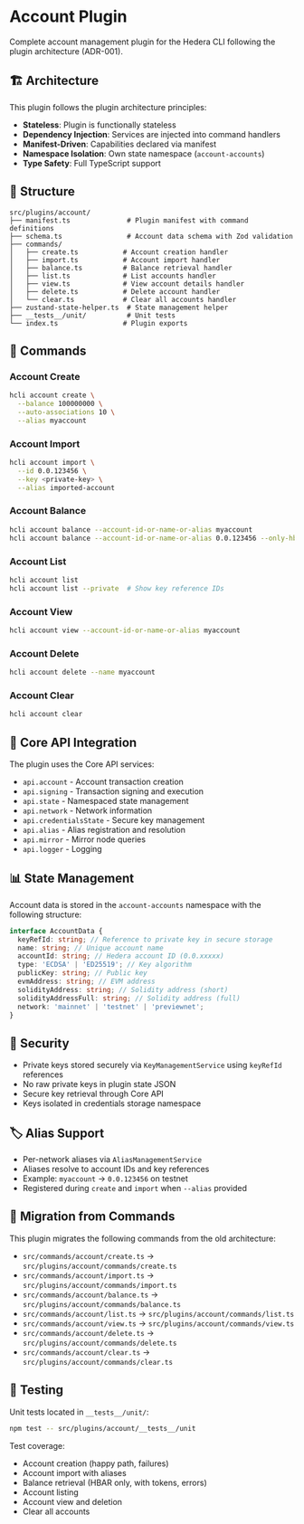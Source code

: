 # Account Plugin

Complete account management plugin for the Hedera CLI following the plugin architecture (ADR-001).

## 🏗️ Architecture

This plugin follows the plugin architecture principles:

- **Stateless**: Plugin is functionally stateless
- **Dependency Injection**: Services are injected into command handlers
- **Manifest-Driven**: Capabilities declared via manifest
- **Namespace Isolation**: Own state namespace (`account-accounts`)
- **Type Safety**: Full TypeScript support

## 📁 Structure

```
src/plugins/account/
├── manifest.ts              # Plugin manifest with command definitions
├── schema.ts                # Account data schema with Zod validation
├── commands/
│   ├── create.ts           # Account creation handler
│   ├── import.ts           # Account import handler
│   ├── balance.ts          # Balance retrieval handler
│   ├── list.ts             # List accounts handler
│   ├── view.ts             # View account details handler
│   ├── delete.ts           # Delete account handler
│   └── clear.ts            # Clear all accounts handler
├── zustand-state-helper.ts  # State management helper
├── __tests__/unit/          # Unit tests
└── index.ts                # Plugin exports
```

## 🚀 Commands

### Account Create

```bash
hcli account create \
  --balance 100000000 \
  --auto-associations 10 \
  --alias myaccount
```

### Account Import

```bash
hcli account import \
  --id 0.0.123456 \
  --key <private-key> \
  --alias imported-account
```

### Account Balance

```bash
hcli account balance --account-id-or-name-or-alias myaccount
hcli account balance --account-id-or-name-or-alias 0.0.123456 --only-hbar
```

### Account List

```bash
hcli account list
hcli account list --private  # Show key reference IDs
```

### Account View

```bash
hcli account view --account-id-or-name-or-alias myaccount
```

### Account Delete

```bash
hcli account delete --name myaccount
```

### Account Clear

```bash
hcli account clear
```

## 🔧 Core API Integration

The plugin uses the Core API services:

- `api.account` - Account transaction creation
- `api.signing` - Transaction signing and execution
- `api.state` - Namespaced state management
- `api.network` - Network information
- `api.credentialsState` - Secure key management
- `api.alias` - Alias registration and resolution
- `api.mirror` - Mirror node queries
- `api.logger` - Logging

## 📊 State Management

Account data is stored in the `account-accounts` namespace with the following structure:

```typescript
interface AccountData {
  keyRefId: string; // Reference to private key in secure storage
  name: string; // Unique account name
  accountId: string; // Hedera account ID (0.0.xxxxx)
  type: 'ECDSA' | 'ED25519'; // Key algorithm
  publicKey: string; // Public key
  evmAddress: string; // EVM address
  solidityAddress: string; // Solidity address (short)
  solidityAddressFull: string; // Solidity address (full)
  network: 'mainnet' | 'testnet' | 'previewnet';
}
```

## 🔐 Security

- Private keys stored securely via `KeyManagementService` using `keyRefId` references
- No raw private keys in plugin state JSON
- Secure key retrieval through Core API
- Keys isolated in credentials storage namespace

## 🏷️ Alias Support

- Per-network aliases via `AliasManagementService`
- Aliases resolve to account IDs and key references
- Example: `myaccount` → `0.0.123456` on testnet
- Registered during `create` and `import` when `--alias` provided

## 🔄 Migration from Commands

This plugin migrates the following commands from the old architecture:

- `src/commands/account/create.ts` → `src/plugins/account/commands/create.ts`
- `src/commands/account/import.ts` → `src/plugins/account/commands/import.ts`
- `src/commands/account/balance.ts` → `src/plugins/account/commands/balance.ts`
- `src/commands/account/list.ts` → `src/plugins/account/commands/list.ts`
- `src/commands/account/view.ts` → `src/plugins/account/commands/view.ts`
- `src/commands/account/delete.ts` → `src/plugins/account/commands/delete.ts`
- `src/commands/account/clear.ts` → `src/plugins/account/commands/clear.ts`

## 🧪 Testing

Unit tests located in `__tests__/unit/`:

```bash
npm test -- src/plugins/account/__tests__/unit
```

Test coverage:

- Account creation (happy path, failures)
- Account import with aliases
- Balance retrieval (HBAR only, with tokens, errors)
- Account listing
- Account view and deletion
- Clear all accounts
